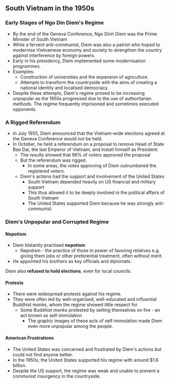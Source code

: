 ## South Vietnam in the 1950s

### Early Stages of Ngo Din Diem's Regime

- By the end of the Geneva Conference, Ngo Dinh Diem was the Prime Minister of South Vietnam
- While a fervent anti-communist, Diem was also a patriot who hoped to modernise Vietnamese economy and society to strengthen the country against interference by foreign powers.
- Early in his presidency, Diem implemented some modernisation programmes.
- Examples:
    * Construction of universities and the expansion of agriculture. 
    * Attempts to transform the countryside with the aims of creating a national identity and localised democracy.
- Despite these attempts, Diem's regime proved to be increasing unpopular as the 1950s progressed due to the use of authoritarian methods. The regime frequently imprisoned and sometimes executed opponents.

### A Rigged Referendum

- In July 1955, Diem announced that the Vietnam-wide elections agreed at the Geneva Conference would not be held.
- In October, he held a referendum on a proposal to remove Head of State Bao Dai, the last Emperor of Vietnam, and install himself as President.
    * The results showed that 98% of voters approved the proposal
    * But the referendum was rigged.
        + In some areas, the votes approving of Diem outnumbered the registered voters.
    * Diem's actions had the support and involvement of the United States
        + South Vietnam depended heavily on US financial and military support
        + This thus allowed it to be deeply involved in the political affairs of South Vietnam
        + The United States supported Diem because he was strongly anti-communist.

### Diem's Unpopular and Corrupted Regime

#### Nepotism

- Diem blatantly practised __nepotism__
    * Nepotism - the practice of those in power of favoring relatives e.g. giving them jobs or other preferential treatment, often without merit.
- He appointed his brothers as key officials and diplomats.

Diem also __refused to hold elections__, even for local councils.

#### Protests

- There were widespread protests against his regime.
- They were often led by well-organised, well-educated and influential Buddhist monks, whom the regime showed little respect for.
    * Some Buddhist monks protested by setting themselves on fire - an act known as self-immolation
        + The graphic images of these acts of self-immolation made Diem even more unpopular among the people.

#### American Frustrations

- The United States was concerned and frustrated by Diem's actions but could not find anyone better.
- In the 1950s, the United States supported his regime with around $1.6 billion.
- Despite the US support, the regime was weak and unable to prevent a communist insurgency in the countryside.


